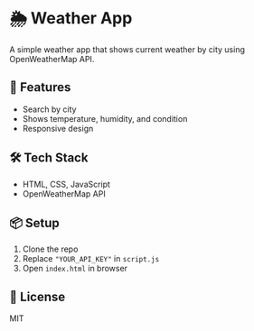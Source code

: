 # 🌦️ Weather App

A simple weather app that shows current weather by city using OpenWeatherMap API.

## 🚀 Features
- Search by city
- Shows temperature, humidity, and condition
- Responsive design

## 🛠️ Tech Stack
- HTML, CSS, JavaScript
- OpenWeatherMap API

## 📦 Setup
1. Clone the repo
2. Replace `"YOUR_API_KEY"` in `script.js`
3. Open `index.html` in browser

## 📄 License
MIT
